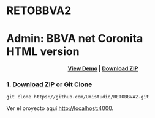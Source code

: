 # RETOBBVA2
# Admin: BBVA net Coronita <br> HTML version



<p align="center">
  <strong>
    <a href="https://github.com/Umistudio/RETOBBVA2.git" target="_blank">View Demo</a> | <a href="https://github.com/modularcode/modular-admin-html/releases" target="_blank">Download ZIP</a>
  </strong>
</p>


### 1. [Download ZIP](https://github.com/Umistudio/RETOBBVA2.git) or Git Clone

```
git clone https://github.com/Umistudio/RETOBBVA2.git
```


Ver el proyecto aquí [http://localhost:4000](http://localhost:4000).


































